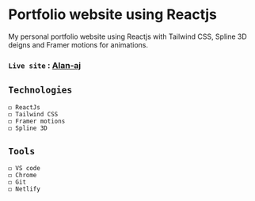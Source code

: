 # Portfolio website using Reactjs

My personal portfolio website using Reactjs with Tailwind CSS, Spline 3D deigns and Framer motions for animations.

### `Live site` : [Alan-aj](https://alan-aj.netlify.app)

## `Technologies`
```
◻ ReactJs
◻ Tailwind CSS
◻ Framer motions
◻ Spline 3D
```
## `Tools`
```
◻ VS code
◻ Chrome
◻ Git
◻ Netlify
```